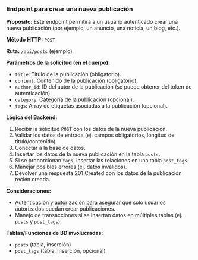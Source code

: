 ### Endpoint para crear una nueva publicación

**Propósito:** Este endpoint permitirá a un usuario autenticado crear una nueva publicación (por ejemplo, un anuncio, una noticia, un blog, etc.).

**Método HTTP:** `POST`

**Ruta:** `/api/posts` (ejemplo)

**Parámetros de la solicitud (en el cuerpo):**
-   `title`: Título de la publicación (obligatorio).
-   `content`: Contenido de la publicación (obligatorio).
-   `author_id`: ID del autor de la publicación (se puede obtener del token de autenticación).
-   `category`: Categoría de la publicación (opcional).
-   `tags`: Array de etiquetas asociadas a la publicación (opcional).

**Lógica del Backend:**
1.  Recibir la solicitud `POST` con los datos de la nueva publicación.
2.  Validar los datos de entrada (ej. campos obligatorios, longitud del título/contenido).
3.  Conectar a la base de datos.
4.  Insertar los datos de la nueva publicación en la tabla `posts`.
5.  Si se proporcionan `tags`, insertar las relaciones en una tabla `post_tags`.
6.  Manejar posibles errores (ej. datos inválidos).
7.  Devolver una respuesta 201 Created con los datos de la publicación recién creada.

**Consideraciones:**
-   Autenticación y autorización para asegurar que solo usuarios autorizados puedan crear publicaciones.
-   Manejo de transacciones si se insertan datos en múltiples tablas (ej. `posts` y `post_tags`).

**Tablas/Funciones de BD involucradas:**
-   `posts` (tabla, inserción)
-   `post_tags` (tabla, inserción, opcional)